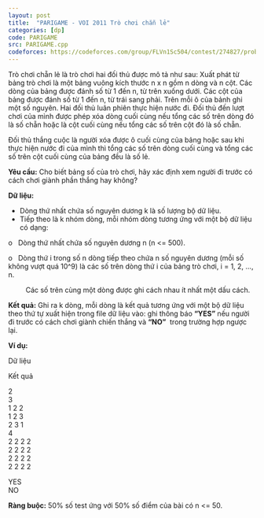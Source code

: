 ```yaml
---
layout: post
title:  "PARIGAME - VOI 2011 Trò chơi chẵn lẻ"
categories: [dp]
code: PARIGAME
src: PARIGAME.cpp
codeforces: https://codeforces.com/group/FLVn1Sc504/contest/274827/problem/K
---
```




  



Trò chơi chẵn lẻ là trò chơi hai đối thủ được mô tả như sau: Xuất phát từ bảng trò chơi là một bảng vuông kích thước n x n gồm n dòng và n cột. Các dòng của bảng được đánh số từ 1 đến n, từ trên xuống dưới. Các cột của bảng được đánh số từ 1 đến n, từ trái sang phải. Trên mỗi ô của bảnh ghi một số nguyên. Hai đối thủ luân phiên thực hiện nước đi. Đối thủ đến lượt chơi của mình được phép xóa dòng cuối cùng nếu tổng các số trên dòng đó là số chẵn hoặc là cột cuối cùng nếu tổng các số trên cột đó là số chẵn.

Đối thủ thắng cuộc là người xóa được ô cuối cùng của bảng hoặc sau khi thực hiện nước đi của mình thì tổng các số trên dòng cuối cùng và tổng các số trên cột cuối cùng của bảng đều là số lẻ.

**Yêu cầu:** Cho biết bảng số của trò chơi, hãy xác định xem người đi trước có cách chơi giành phần thắng hay không?

**Dữ liệu:**

*   Dòng thứ nhất chứa số nguyên dương k là số lượng bộ dữ liệu.
*   Tiếp theo là k nhóm dòng, mỗi nhóm dòng tương ứng với một bộ dữ liệu có dạng:

o   Dòng thứ nhất chứa số nguyên dương n (n <= 500).

o   Dòng thứ i trong số n dòng tiếp theo chứa n số nguyên dương (mỗi số không vượt quá 10^9) là các số trên dòng thứ i của bảng trò chơi, i = 1, 2, …, n.

         Các số trên cùng một dòng được ghi cách nhau ít nhất một dấu cách.

**Kết quả:** Ghi ra k dòng, mỗi dòng là kết quả tương ứng với một bộ dữ liệu theo thứ tự xuất hiện trong file dữ liệu vào: ghi thông báo **“YES”** nếu người đi trước có cách chơi giành chiến thắng và **“NO”**  trong trường hợp ngược lại.

**Ví dụ:**

Dữ liệu

Kết quả

2  
3  
1 2 2  
1 2 3  
2 3 1  
4  
2 2 2 2  
2 2 2 2  
2 2 2 2  
2 2 2 2

YES  
NO

**Ràng buộc:** 50% số test ứng với 50% số điểm của bài có n <= 50.

<!--more-->

